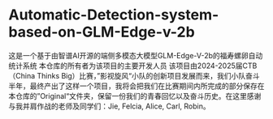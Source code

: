# Automatic-Detection-system-based-on-GLM-Edge-v-2b
这是一个基于由智谱AI开源的端侧多模态大模型GLM-Edge-V-2b的福寿螺卵自动统计系统
本仓库的所有者为该项目的主要开发人员
该项目由2024-2025届CTB（China Thinks Big）比赛，”影视旋风“小队的创新项目发展而来，我们小队奋斗半年，最终产出了这样一个项目，我将会把我们在比赛期间内所完成的部分保存在本仓库的”Original“文件夹，保留一份我们的青春回忆以及奋斗历史。在这里感谢与我并肩作战的老师及同学们：Jie, Felcia, Alice, Carl, Robin。
